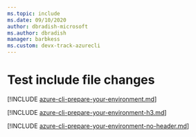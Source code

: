```yaml
---
ms.topic: include
ms.date: 09/10/2020
author: dbradish-microsoft
ms.author: dbradish
manager: barbkess
ms.custom: devx-track-azurecli
---
```


# Test include file changes

[!INCLUDE [azure-cli-prepare-your-environment.md](includes/azure-cli-prepare-your-environment.md)]

[!INCLUDE [azure-cli-prepare-your-environment-h3.md](includes/azure-cli-prepare-your-environment-h3.md)]

[!INCLUDE [azure-cli-prepare-your-environment-no-header.md](includes/azure-cli-prepare-your-environment-no-header.md)]

